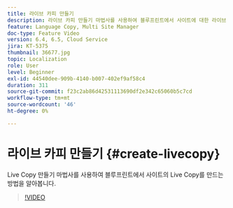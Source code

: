 ```yaml
---
title: 라이브 카피 만들기
description: 라이브 카피 만들기 마법사를 사용하여 블루프린트에서 사이트에 대한 라이브 카피를 만드는 방법을 이해합니다.
feature: Language Copy, Multi Site Manager
doc-type: Feature Video
version: 6.4, 6.5, Cloud Service
jira: KT-5375
thumbnail: 36677.jpg
topic: Localization
role: User
level: Beginner
exl-id: 44540dee-909b-4140-b007-402ef9af58c4
duration: 311
source-git-commit: f23c2ab86d42531113690df2e342c65060b5c7cd
workflow-type: tm+mt
source-wordcount: '46'
ht-degree: 0%

---
```


# 라이브 카피 만들기 {#create-livecopy}

Live Copy 만들기 마법사를 사용하여 블루프린트에서 사이트의 Live Copy를 만드는 방법을 알아봅니다.

>[!VIDEO](https://video.tv.adobe.com/v/36677?quality=12&learn=on)
